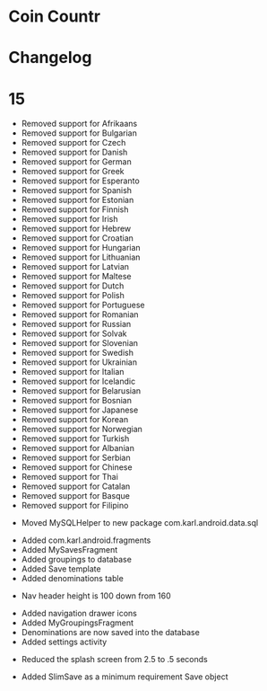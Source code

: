 # Coin Countr
# Changelog

# 15
- Removed support for Afrikaans
- Removed support for Bulgarian
- Removed support for Czech
- Removed support for Danish
- Removed support for German
- Removed support for Greek
- Removed support for Esperanto
- Removed support for Spanish
- Removed support for Estonian
- Removed support for Finnish
- Removed support for Irish
- Removed support for Hebrew
- Removed support for Croatian
- Removed support for Hungarian
- Removed support for Lithuanian
- Removed support for Latvian
- Removed support for Maltese
- Removed support for Dutch
- Removed support for Polish
- Removed support for Portuguese
- Removed support for Romanian
- Removed support for Russian
- Removed support for Solvak
- Removed support for Slovenian
- Removed support for Swedish
- Removed support for Ukrainian
- Removed support for Italian
- Removed support for Icelandic
- Removed support for Belarusian
- Removed support for Bosnian
- Removed support for Japanese
- Removed support for Korean
- Removed support for Norwegian
- Removed support for Turkish
- Removed support for Albanian
- Removed support for Serbian
- Removed support for Chinese
- Removed support for Thai
- Removed support for Catalan
- Removed support for Basque
- Removed support for Filipino
* Moved MySQLHelper to new package com.karl.android.data.sql
+ Added com.karl.android.fragments
+ Added MySavesFragment
+ Added groupings to database
+ Added Save template
+ Added denominations table
* Nav header height is 100 down from 160
+ Added navigation drawer icons
+ Added MyGroupingsFragment
+ Denominations are now saved into the database
+ Added settings activity 
* Reduced the splash screen from 2.5 to .5 seconds 
+ Added SlimSave as a minimum requirement Save object